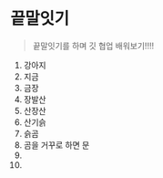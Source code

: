 # 끝말잇기
> 끝말잇기를 하며 깃 협업 배워보기!!!!

1. 강아지
2. 지금
3. 금장
4. 장발산
5. 산장산
6. 산기슭
7. 슭곰
8. 곰을 거꾸로 하면 문
9. 
10. 